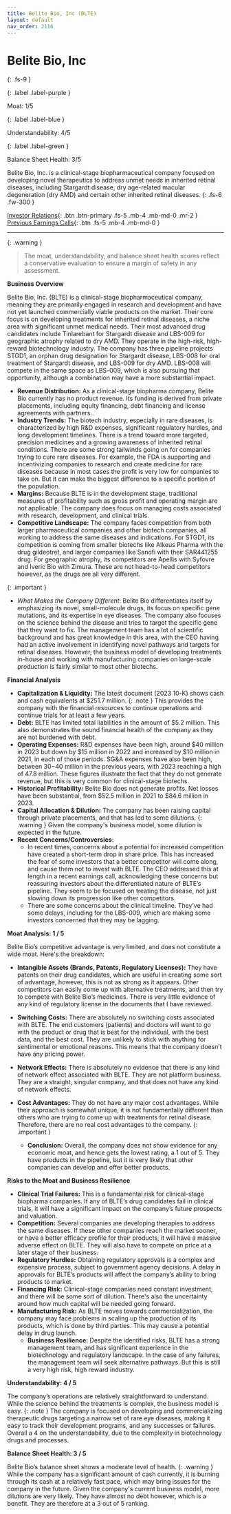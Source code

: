 ```yaml
---
title: Belite Bio, Inc (BLTE)
layout: default
nav_order: 2116
---
```


# Belite Bio, Inc
{: .fs-9 }

{: .label .label-purple }

Moat: 1/5

{: .label .label-blue }

Understandability: 4/5

{: .label .label-green }

Balance Sheet Health: 3/5

Belite Bio, Inc. is a clinical-stage biopharmaceutical company focused on developing novel therapeutics to address unmet needs in inherited retinal diseases, including Stargardt disease, dry age-related macular degeneration (dry AMD) and certain other inherited retinal diseases.
{: .fs-6 .fw-300 }

[Investor Relations](https://www.google.com/search?q=BLTE+investor+relations){: .btn .btn-primary .fs-5 .mb-4 .mb-md-0 .mr-2 }
[Previous Earnings Calls](https://discountingcashflows.com/company/BLTE/transcripts/){: .btn .fs-5 .mb-4 .mb-md-0 }

---

{: .warning }
>The moat, understandability, and balance sheet health scores reflect a conservative evaluation to ensure a margin of safety in any assessment.



**Business Overview**

Belite Bio, Inc. (BLTE) is a clinical-stage biopharmaceutical company, meaning they are primarily engaged in research and development and have not yet launched commercially viable products on the market. Their core focus is on developing treatments for inherited retinal diseases, a niche area with significant unmet medical needs. Their most advanced drug candidates include Tinlarebant for Stargardt disease and LBS-009 for geographic atrophy related to dry AMD. They operate in the high-risk, high-reward biotechnology industry.
The company has three pipeline projects STGD1, an orphan drug designation for Stargardt disease, LBS-008 for oral treatment of Stargardt disease, and LBS-009 for dry AMD. LBS-008 will compete in the same space as LBS-009, which is also pursuing that opportunity, although a combination may have a more substantial impact.

*   **Revenue Distribution:** As a clinical-stage biopharma company, Belite Bio currently has no product revenue. Its funding is derived from private placements, including equity financing, debt financing and license agreements with partners.
*   **Industry Trends:** The biotech industry, especially in rare diseases, is characterized by high R&D expenses, significant regulatory hurdles, and long development timelines. There is a trend toward more targeted, precision medicines and a growing awareness of inherited retinal conditions. There are some strong tailwinds going on for companies trying to cure rare diseases. For example, the FDA is supporting and incentivizing companies to research and create medicine for rare diseases because in most cases the profit is very low for companies to take on. But it can make the biggest difference to a specific portion of the population.
*   **Margins:** Because BLTE is in the development stage, traditional measures of profitability such as gross profit and operating margin are not applicable. The company does focus on managing costs associated with research, development, and clinical trials.
*  **Competitive Landscape:** The company faces competition from both larger pharmaceutical companies and other biotech companies, all working to address the same diseases and indications. For STGD1, its competition is coming from smaller biotechs like Alkeus Pharma with the drug gildeotret, and larger companies like Sanofi with their SAR441255 drug. For geographic atrophy, its competitors are Apellis with Syfovre and Iveric Bio with Zimura. These are not head-to-head competitors however, as the drugs are all very different.

{: .important }

  *   *What Makes the Company Different*: Belite Bio differentiates itself by emphasizing its novel, small-molecule drugs, its focus on specific gene mutations, and its expertise in eye diseases. The company also focuses on the science behind the disease and tries to target the specific gene that they want to fix. The management team has a lot of scientific background and has great knowledge in this area, with the CEO having had an active involvement in identifying novel pathways and targets for retinal diseases. However, the business model of developing treatments in-house and working with manufacturing companies on large-scale production is fairly similar to most other biotechs.

**Financial Analysis**

*   **Capitalization & Liquidity:** The latest document (2023 10-K) shows cash and cash equivalents at $251.7 million.
{: .note }
This provides the company with the financial resources to continue operations and continue trials for at least a few years.
*  **Debt:** BLTE has limited total liabilities in the amount of $5.2 million. This also demonstrates the sound financial health of the company as they are not burdened with debt.
*   **Operating Expenses:** R&D expenses have been high, around $40 million in 2023 but down by $15 million in 2022 and increased by $10 million in 2021, in each of those periods. SG&A expenses have also been high, between $30-$40 million in the previous years, with 2023 reaching a high of 47.8 million. These figures illustrate the fact that they do not generate revenue, but this is very common for clinical-stage biotechs.
*   **Historical Profitability:** Belite Bio does not generate profits. Net losses have been substantial, from $52.5 million in 2021 to $84.6 million in 2023. 
 *   **Capital Allocation & Dilution:** The company has been raising capital through private placements, and that has led to some dilutions.
{: .warning }
Given the company's business model, some dilution is expected in the future.
* **Recent Concerns/Controversies**:
    * In recent times, concerns about a potential for increased competition have created a short-term drop in share price. This has increased the fear of some investors that a better competitor will come along, and cause them not to invest with BLTE. The CEO addressed this at length in a recent earnings call, acknowledging these concerns but reassuring investors about the differentiated nature of BLTE’s pipeline. They seem to be focused on treating the disease, not just slowing down its progression like other competitors.
    * There are some concerns about the clinical timeline. They’ve had some delays, including for the LBS-009, which are making some investors concerned that they may be lagging.

**Moat Analysis: 1 / 5**

Belite Bio’s competitive advantage is very limited, and does not constitute a wide moat. Here's the breakdown:

*   **Intangible Assets (Brands, Patents, Regulatory Licenses):** They have patents on their drug candidates, which are useful in creating some sort of advantage, however, this is not as strong as it appears. Other competitors can easily come up with alternative treatments, and then try to compete with Belite Bio’s medicines. There is very little evidence of any kind of regulatory license in the documents that I have reviewed.
*  **Switching Costs:** There are absolutely no switching costs associated with BLTE. The end customers (patients) and doctors will want to go with the product or drug that is best for the individual, with the best data, and the best cost. They are unlikely to stick with anything for sentimental or emotional reasons. This means that the company doesn’t have any pricing power.
*  **Network Effects:** There is absolutely no evidence that there is any kind of network effect associated with BLTE. They are not platform business. They are a straight, singular company, and that does not have any kind of network effects.
*  **Cost Advantages:** They do not have any major cost advantages. While their approach is somewhat unique, it is not fundamentally different than others who are trying to come up with treatments for retinal disease. Therefore, there are no real cost advantages to the company.
{: .important }

   *   **Conclusion:** Overall, the company does not show evidence for any economic moat, and hence gets the lowest rating, a 1 out of 5. They have products in the pipeline, but it is very likely that other companies can develop and offer better products.

**Risks to the Moat and Business Resilience**

*   **Clinical Trial Failures:** This is a fundamental risk for clinical-stage biopharma companies. If any of BLTE’s drug candidates fail in clinical trials, it will have a significant impact on the company’s future prospects and valuation.
*  **Competition:** Several companies are developing therapies to address the same diseases. If these other companies reach the market sooner, or have a better efficacy profile for their products, it will have a massive adverse effect on BLTE. They will also have to compete on price at a later stage of their business.
*   **Regulatory Hurdles:** Obtaining regulatory approvals is a complex and expensive process, subject to government agency decisions. A delay in approvals for BLTE’s products will affect the company’s ability to bring products to market.
 *  **Financing Risk:** Clinical-stage companies need constant investment, and there will be some sort of dilution. There's also the uncertainty around how much capital will be needed going forward.
* **Manufacturing Risk:** As BLTE moves towards commercialization, the company may face problems in scaling up the production of its products, which is done by third parties. This may cause a potential delay in drug launch.
   *   **Business Resilience:** Despite the identified risks, BLTE has a strong management team, and has significant experience in the biotechnology and regulatory landscape. In the case of any failures, the management team will seek alternative pathways. But this is still a very high risk, high reward industry.

**Understandability: 4 / 5**

The company’s operations are relatively straightforward to understand. While the science behind the treatments is complex, the business model is easy.
{: .note }
The company is focused on developing and commercializing therapeutic drugs targeting a narrow set of rare eye diseases, making it easy to track their development programs, and any successes or failures. Overall a 4 on the understandability, due to the complexity in biotechnology drugs and processes.

**Balance Sheet Health: 3 / 5**

Belite Bio’s balance sheet shows a moderate level of health.
{: .warning }
While the company has a significant amount of cash currently, it is burning through its cash at a relatively fast pace, which may bring issues for the company in the future. Given the company's current business model, more dilutions are very likely. They have almost no debt however, which is a benefit. They are therefore at a 3 out of 5 ranking.
